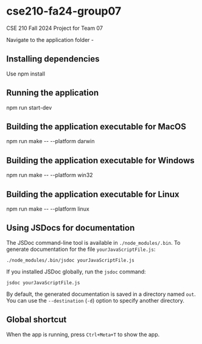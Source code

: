 # cse210-fa24-group07
CSE 210 Fall 2024 Project for Team 07

Navigate to the application folder - 
## Installing dependencies
Use npm install 
## Running the application
npm run start-dev
## Building the application executable for MacOS
npm run make -- --platform darwin 
## Building the application executable for Windows
npm run make -- --platform win32
## Building the application executable for Linux
npm run make -- --platform linux
## Using JSDocs for documentation
The JSDoc command-line tool is available in
`./node_modules/.bin`. To generate documentation for the file
`yourJavaScriptFile.js`:

    ./node_modules/.bin/jsdoc yourJavaScriptFile.js

If you installed JSDoc globally, run the `jsdoc` command:

    jsdoc yourJavaScriptFile.js

By default, the generated documentation is saved in a directory named `out`. You can use the `--destination` (`-d`) option to specify another directory.

## Global shortcut

When the app is running, press `Ctrl+Meta+T` to show the app.
